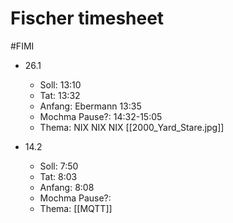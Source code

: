 # Fischer timesheet
#FIMI 

- 26.1
	- Soll: 13:10
	- Tat: 13:32
	- Anfang: Ebermann 13:35
	- Mochma Pause?: 14:32-15:05
	- Thema: NIX NIX NIX [[2000_Yard_Stare.jpg]]

- 14.2
	- Soll: 7:50
	- Tat: 8:03
	- Anfang: 8:08
	- Mochma Pause?:
	- Thema: [[MQTT]]

